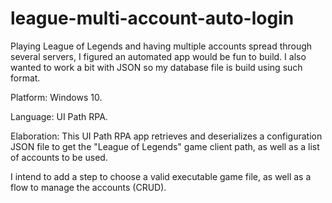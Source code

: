 # league-multi-account-auto-login

Playing League of Legends and having multiple accounts spread through several servers, I figured an automated app would be fun to build. I also wanted to work a bit with JSON so my database file is build using such format.

Platform: Windows 10.

Language: UI Path RPA.

Elaboration: This UI Path RPA app retrieves and deserializes a configuration JSON file to get the "League of Legends" game client path, as well as a list of accounts to be used.

I intend to add a step to choose a valid executable game file, as well as a flow to manage the accounts (CRUD).
